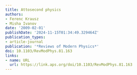 ```yaml
---
title: Attosecond physics
authors:
- Ferenc Krausz
- Misha Ivanov
date: '2009-02-01'
publishDate: '2024-11-15T01:34:49.329464Z'
publication_types:
- article-journal
publication: '*Reviews of Modern Physics*'
doi: 10.1103/RevModPhys.81.163
links:
- name: URL
  url: https://link.aps.org/doi/10.1103/RevModPhys.81.163
---
```

